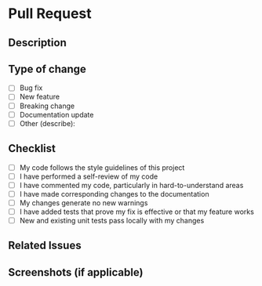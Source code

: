 # Pull Request

## Description

<!-- Please include a summary of the change and which issue is fixed. -->

## Type of change

- [ ] Bug fix
- [ ] New feature
- [ ] Breaking change
- [ ] Documentation update
- [ ] Other (describe):

## Checklist

- [ ] My code follows the style guidelines of this project
- [ ] I have performed a self-review of my code
- [ ] I have commented my code, particularly in hard-to-understand areas
- [ ] I have made corresponding changes to the documentation
- [ ] My changes generate no new warnings
- [ ] I have added tests that prove my fix is effective or that my feature works
- [ ] New and existing unit tests pass locally with my changes

## Related Issues

<!-- List any related issues, e.g. Fixes #123 -->

## Screenshots (if applicable)

<!-- Add screenshots to help explain your changes -->
